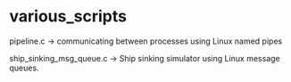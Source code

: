 # various_scripts

pipeline.c -> communicating between processes using Linux named pipes

ship_sinking_msg_queue.c -> Ship sinking simulator using Linux message queues.
